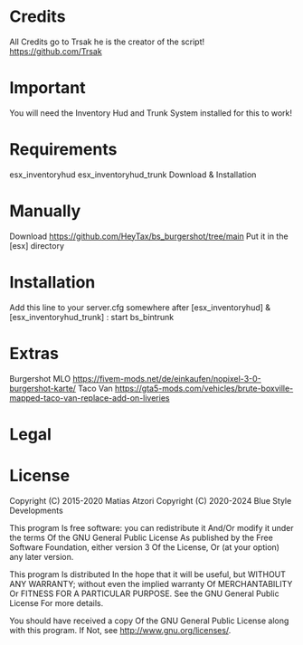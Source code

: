   # Credits
All Credits go to Trsak he is the creator of the script! https://github.com/Trsak

# Important
You will need the Inventory Hud and Trunk System installed for this to work!

# Requirements
esx_inventoryhud
esx_inventoryhud_trunk
Download & Installation
# Manually
Download https://github.com/HeyTax/bs_burgershot/tree/main
Put it in the [esx] directory
# Installation
Add this line to your server.cfg somewhere after [esx_inventoryhud] &[esx_inventoryhud_trunk] :
start bs_bintrunk
# Extras
Burgershot MLO https://fivem-mods.net/de/einkaufen/nopixel-3-0-burgershot-karte/
Taco Van https://gta5-mods.com/vehicles/brute-boxville-mapped-taco-van-replace-add-on-liveries
# Legal
# License
Copyright (C) 2015-2020 Matias Atzori Copyright (C) 2020-2024 Blue Style Developments

This program Is free software: you can redistribute it And/Or modify it under the terms Of the GNU General Public License As published by the Free Software Foundation, either version 3 Of the License, Or (at your option) any later version.

This program Is distributed In the hope that it will be useful, but WITHOUT ANY WARRANTY; without even the implied warranty Of MERCHANTABILITY Or FITNESS FOR A PARTICULAR PURPOSE. See the GNU General Public License For more details.

You should have received a copy Of the GNU General Public License along with this program. If Not, see http://www.gnu.org/licenses/.

